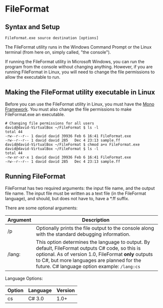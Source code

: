 # FileFormat

## Syntax and Setup

```
FileFormat.exe source destination [options]
```

The FileFormat utility runs in the Windows Command Prompt or the Linux terminal (from here on, simply called, "the console").

If running the FileFormat utility in Microsoft Windows, you can run the program from the console without changing anything. However, if you are running FileFormat in Linux, you will need to change the file permissions to allow the executable to run.

## Making the FileFormat utility executable in Linux

Before you can use the FileFormat utility in Linux, you must have the [Mono Framework](www.mono-project.com/Main_Page). You must also change the file permissions to make FileFormat.exe an executable.

```
# Changing file permissions for all users
david@david-VirtualBox ~/FileFormat $ ls -l
total 44
-rw--r--r-- 1 david david 39936 Feb 6 16:41 FileFormat.exe
-rw--r--r-- 1 david david 285   Dec 4 23:13 sample.ff
david@david-VirtualBox ~/FileFormat $ chmod a+x FileFormat.exe
david@david-VirtualBox ~/FileFormat $ ls -l
total 44
-rw-xr-xr-x 1 david david 39936 Feb 6 16:41 FileFormat.exe
-rw--r--r-- 1 david david 285   Dec 4 23:13 sample.ff
```

## Running FileFormat

FileFormat has two required arguments: the input file name, and the output file name. The input file must be written as a text file (in the FileFormat language), and should, but does not have to, have a *.ff suffix.

There are some optional arguments:

|Argument|Description|
|--------|-----------|
|/p|Optionally prints the file output to the console along with the standard debugging information.|
|/lang:|This option determines the language to output. By default, FileFormat outputs C# code, so this is optional. As of version 1.0, FileFormat **only** outputs to C#, but more languages are planned for the future. C# language option example: `/lang:cs`|

Language Options:

|Option|Language|Version|
|------|--------|-------|
|cs|C# 3.0|1.0+|

